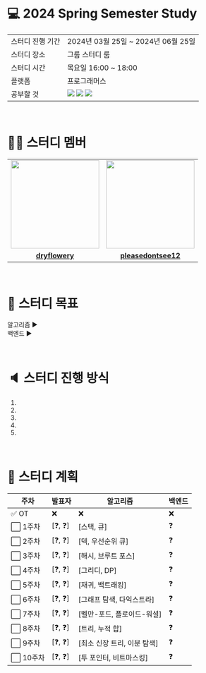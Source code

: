 # 💻 2024 Spring Semester Study
<table>
  <tr>
    <td>스터디 진행 기간</td>
    <td>2024년 03월 25일 ~ 2024년 06월 25일</td>
  </tr>
  <tr>
    <td>스터디 장소</td>
    <td>그룹 스터디 룸</td>
  </tr>
  <tr>
    <td>스터디 시간</td>
    <td>목요일 16:00 ~ 18:00
  </tr>
  <tr>
    <td>플랫폼</td>
    <td>프로그래머스</td>
  </tr>
  <tr>
    <td>공부할 것</td>
    <td><img src="https://img.shields.io/badge/java-%23ED8B00.svg?style=for-the-badge&logo=openjdk&logoColor=black">
        <img src="https://img.shields.io/badge/spring-6DB33F?style=for-the-badge&logo=spring&logoColor=black">
        <img src="https://img.shields.io/badge/algorithm-00BCB4?style=for-the-badge&logo=thealgorithms&logoColor=black">
    </td>
  </tr>
</table>

<br>

# 👨‍🎓 스터디 멤버

<table>
 <tr>
    <td align="center"><a href="https://github.com/dryflowery"><img src="https://avatars.githubusercontent.com/dryflowery" width="200px;" alt=""></a></td>
    <td align="center"><a href="https://github.com/pleasedontsee12"><img src="https://avatars.githubusercontent.com/pleasedontsee12" width="200px;" alt=""></a></td>
  </tr>
  <tr>
    <td align="center"><a href="https://github.com/dryflowery"><b>dryflowery</b></a></td>
    <td align="center"><a href="https://github.com/pleasedontsee12"><b>pleasedontsee12</b></a></td>
  </tr>
</table>

<br>

# 💪 스터디 목표
알고리즘 ▶️
<br>
백엔드 ▶️

<br>

# 🔈 스터디 진행 방식
1. 
2.
3.
4.
5.



<br>

# 📅 스터디 계획
|주차|발표자|알고리즘|백엔드|
|----|-----|--------|-----|
|✅ OT|❌|❌|❌|
|⬜ 1주차|[❓, ❓]|[스택, 큐]|❓|
|⬜ 2주차|[❓, ❓]|[덱, 우선순위 큐]|❓|
|⬜ 3주차|[❓, ❓]|[해시, 브루트 포스]|❓|
|⬜ 4주차|[❓, ❓]|[그리디, DP]|❓|
|⬜ 5주차|[❓, ❓]|[재귀, 백트래킹]|❓|
|⬜ 6주차|[❓, ❓]|[그래프 탐색, 다익스트라]|❓|
|⬜ 7주차|[❓, ❓]|[벨만-포드, 플로이드-워셜]|❓|
|⬜ 8주차|[❓, ❓]|[트리, 누적 합]|❓|
|⬜ 9주차|[❓, ❓]|[최소 신장 트리, 이분 탐색]|❓|
|⬜ 10주차|[❓, ❓]|[투 포인터, 비트마스킹]|❓|